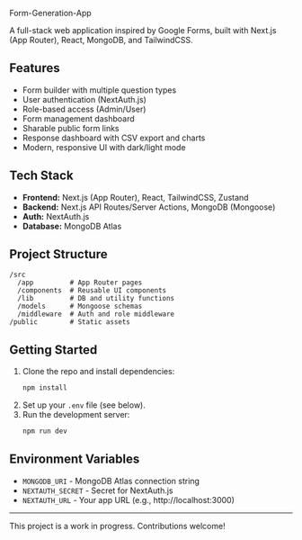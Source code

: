 Form-Generation-App

A full-stack web application inspired by Google Forms, built with Next.js (App Router), React, MongoDB, and TailwindCSS.

## Features
- Form builder with multiple question types
- User authentication (NextAuth.js)
- Role-based access (Admin/User)
- Form management dashboard
- Sharable public form links
- Response dashboard with CSV export and charts
- Modern, responsive UI with dark/light mode

## Tech Stack
- **Frontend:** Next.js (App Router), React, TailwindCSS, Zustand
- **Backend:** Next.js API Routes/Server Actions, MongoDB (Mongoose)
- **Auth:** NextAuth.js
- **Database:** MongoDB Atlas

## Project Structure
```
/src
  /app         # App Router pages
  /components  # Reusable UI components
  /lib         # DB and utility functions
  /models      # Mongoose schemas
  /middleware  # Auth and role middleware
/public        # Static assets
```

## Getting Started
1. Clone the repo and install dependencies:
   ```bash
   npm install
   ```
2. Set up your `.env` file (see below).
3. Run the development server:
   ```bash
   npm run dev
   ```

## Environment Variables
- `MONGODB_URI` - MongoDB Atlas connection string
- `NEXTAUTH_SECRET` - Secret for NextAuth.js
- `NEXTAUTH_URL` - Your app URL (e.g., http://localhost:3000)

---

This project is a work in progress. Contributions welcome! 
